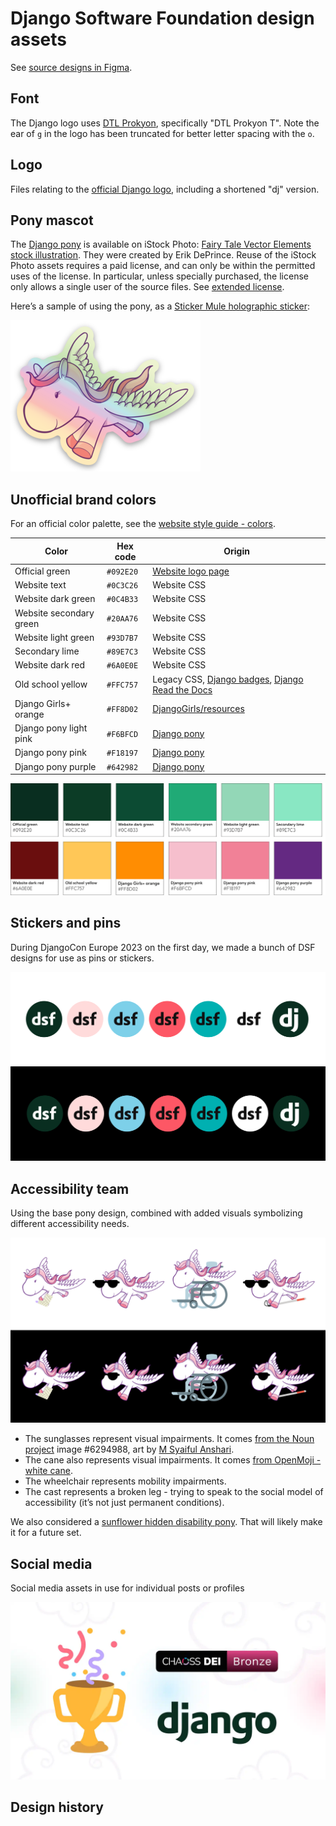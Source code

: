 # Django Software Foundation design assets

See [source designs in Figma](https://www.figma.com/design/RhKoSUiYXSWy4d8a2ZS8Ht/DSF-%26-Django-design-assets).

## Font

The Django logo uses [DTL Prokyon](http://www.dutchtypelibrary.nl/Prokyon_rdrct.html), specifically "DTL Prokyon T". Note the ear of `g` in the logo has been truncated for better letter spacing with the `o`.

## Logo

Files relating to the [official Django logo](https://www.djangoproject.com/community/logos/), including a shortened "dj" version.

## Pony mascot

The [Django pony](https://djangopony.com/) is available on iStock Photo: [Fairy Tale Vector Elements stock illustration](https://www.istockphoto.com/vector/fairy-tale-vector-elements-gm91230581-3355498?st=3eb57c4). They were created by Erik DePrince. Reuse of the iStock Photo assets requires a paid license, and can only be within the permitted uses of the license. In particular, unless specially purchased, the license only allows a single user of the source files. See [extended license](https://www.istockphoto.com/help/licenses).

Here’s a sample of using the pony, as a [Sticker Mule holographic sticker](https://www.stickermule.com/products/holographic-stickers):

![Holographic Django pony sticker preview from Sticker Mule](dsf-stickers-and-pins/django-pony-holo.png)

## Unofficial brand colors

For an official color palette, see the [website style guide - colors](https://www.djangoproject.com/styleguide/#colors).

| Color                   | Hex code  | Origin                                                                                                                                         |
| ----------------------- | --------- | ---------------------------------------------------------------------------------------------------------------------------------------------- |
| Official green          | `#092E20` | [Website logo page](https://www.djangoproject.com/community/logos/)                                                                            |
| Website text            | `#0C3C26` | Website CSS                                                                                                                                    |
| Website dark green      | `#0C4B33` | Website CSS                                                                                                                                    |
| Website secondary green | `#20AA76` | Website CSS                                                                                                                                    |
| Website light green     | `#93D7B7` | Website CSS                                                                                                                                    |
| Secondary lime          | `#89E7C3` | Website CSS                                                                                                                                    |
| Website dark red        | `#6A0E0E` | Website CSS                                                                                                                                    |
| Old school yellow       | `#FFC757` | Legacy CSS, [Django badges](https://www.djangoproject.com/community/badges/), [Django Read the Docs](https://django.readthedocs.io/en/stable/) |
| Django Girls+ orange    | `#FF8D02` | [DjangoGirls/resources](https://github.com/DjangoGirls/resources)                                                                              |
| Django pony light pink  | `#F6BFCD` | [Django pony](https://djangopony.com/)                                                                                                         |
| Django pony pink        | `#F18197` | [Django pony](https://djangopony.com/)                                                                                                         |
| Django pony purple      | `#642982` | [Django pony](https://djangopony.com/)                                                                                                         |

![Unofficial brand colors swatch](./.github/unofficial-brand-colors-swatch.svg)

## Stickers and pins

During DjangoCon Europe 2023 on the first day, we made a bunch of DSF designs for use as pins or stickers.

![Seven sicker variations, repeated over two rows, with white and black background](./dsf-stickers-and-pins/all-pins-preview.png)

## Accessibility team

Using the base pony design, combined with added visuals symbolizing different accessibility needs.

![Four accessibility-themed Django ponies, repeated twice over white and black background](./accessibility-team/accessibility-team-pony-variations.png)

- The sunglasses represent visual impairments. It comes [from the Noun project](https://thenounproject.com/icon/sunglasses-6294988/) image #6294988, art by [M Syaiful Anshari](https://thenounproject.com/creator/ansharyms/).
- The cane also represents visual impairments. It comes [from OpenMoji - white cane](https://openmoji.org/library/emoji-1F9AF/).
- The wheelchair represents mobility impairments.
- The cast represents a broken leg - trying to speak to the social model of accessibility (it’s not just permanent conditions).

We also considered a [sunflower hidden disability pony](https://hdsunflower.com/). That will likely make it for a future set.

## Social media

Social media assets in use for individual posts or profiles

![Trophy with confetti, CHAOSS DEI Bronze badge, Django logo](./social-media/CHAOSS%20badge%20social%20media%20artwork.webp)

## Design history
